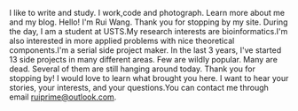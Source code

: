 I like to write and study.
I work,code and photograph.
Learn more about me and my blog.
Hello! I'm Rui Wang. Thank you for stopping by my site.
During the day, I am a student at USTS.My research interests are bioinformatics.I'm also interested in more applied problems with nice theoretical components.I'm a serial side project maker. In the last 3 years, I've started 13 side projects in many different areas. Few are wildly popular. Many are dead. Several of them are still hanging around today.
Thank you for stopping by! I would love to learn what brought you here. I want to hear your stories, your interests, and your questions.You can contact me through email ruiprime@outlook.com.

<!---
biowr/biowr is a ✨ special ✨ repository because its `README.md` (this file) appears on your GitHub profile.
You can click the Preview link to take a look at your changes.
--->
